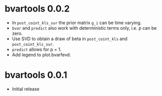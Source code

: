 # bvartools 0.0.2

* In `post_coint_kls_sur` the prior matrix `g_i` can be time varying.
* `bvar` and `predict` also work with deterministic terms only, i.e. p can be zero.
* Use SVD to obtain a draw of beta in `post_coint_kls` and `post_coint_kls_sur`.
* `predict` allows for p = 1.
* Add legend to plot.bvarfevd.

# bvartools 0.0.1

* Initial release